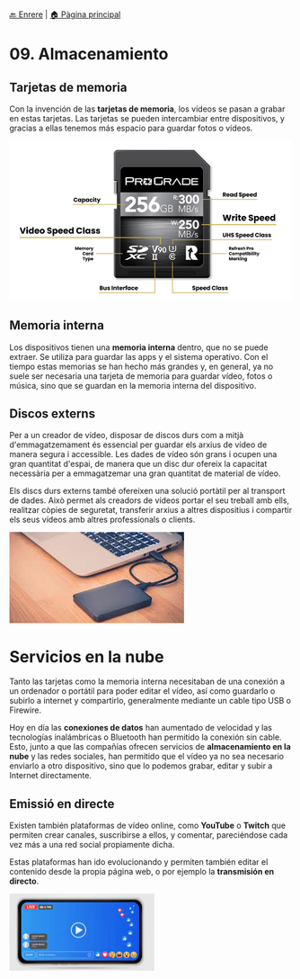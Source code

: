 [🔙 Enrere](../) | [🏠 Pàgina principal](http://danimrprofe.github.io/apuntes/)

# 09. Almacenamiento

## Tarjetas de memoria

Con la invención de las **tarjetas de memoria**, los vídeos se pasan a grabar en estas tarjetas. Las tarjetas se pueden intercambiar entre dispositivos, y gracias a ellas tenemos más espacio para guardar fotos o vídeos.

![](img/2023-03-28-13-04-07.png)

## Memoria interna

Los dispositivos tienen una **memoria interna** dentro, que no se puede extraer. Se utiliza para guardar las apps y el sistema operativo. Con el tiempo estas memorias se han hecho más grandes y, en general, ya no suele ser necesaria una tarjeta de memoria para guardar vídeo, fotos o música, sino que se guardan en la memoria interna del dispositivo.

## Discos externs

Per a un creador de vídeo, disposar de discos durs com a mitjà d'emmagatzemament és essencial per guardar els arxius de vídeo de manera segura i accessible. Les dades de vídeo són grans i ocupen una gran quantitat d'espai, de manera que un disc dur ofereix la capacitat necessària per a emmagatzemar una gran quantitat de material de vídeo.

Els discs durs externs també ofereixen una solució portàtil per al transport de dades. Això permet als creadors de vídeos portar el seu treball amb ells, realitzar còpies de seguretat, transferir arxius a altres dispositius i compartir els seus vídeos amb altres professionals o clients.

![](img/2023-03-28-13-06-58.png)

# Servicios en la nube

Tanto las tarjetas como la memoria interna necesitaban de una conexión a un ordenador o portátil para poder editar el vídeo, así como guardarlo o subirlo a internet y compartirlo, generalmente mediante un cable tipo USB o Firewire.

Hoy en día las **conexiones de datos** han aumentado de velocidad y las tecnologías inalámbricas o Bluetooth han permitido la conexión sin cable. Esto, junto a que las compañías ofrecen servicios de **almacenamiento en la nube** y las redes sociales, han permitido que el vídeo ya no sea necesario  enviarlo a otro dispositivo, sino que lo podemos grabar, editar y subir a Internet directamente.

## Emissió en directe

Existen también plataformas de vídeo online, como **YouTube** o **Twitch** que permiten crear canales, suscribirse a ellos, y comentar, pareciéndose cada vez más a una red social propiamente dicha.

Estas plataformas han ido evolucionando y permiten también editar el contenido desde la propia página web, o por ejemplo la **transmisión en directo**.

![](img/2023-03-28-13-08-11.png)
